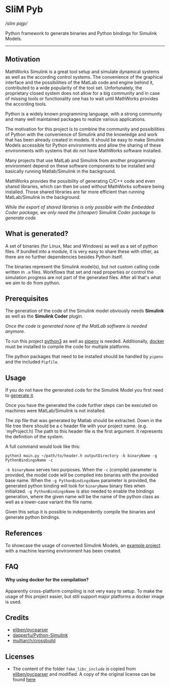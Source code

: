 # SliM Pyb
_/slím pa͜ip/_

Python framework to generate binaries and Python bindings for Simulink Models.
___

## Motivation
MathWorks Simulink is a great tool setup and simulate dynamical systems as well as the according control systems. The convenience of the graphical interface and the possibilities of the MatLab code and engine behind it, contributed to a wide popularity of the tool set.
Unfortunately, the proprietary closed system does not allow for a big community and in case of missing tools or functionality one has to wait until MathWorks provides the according tools.

Python is a widely known programming language, with a strong community and many well maintained packages to realize various applications. 

The motivation for this project is to combine the community and possibilities of Python with the convenience of Simulink and the knowledge and work that has been already created in models.
It should be easy to make Simulink Models accessible for Python environments and allow the sharing of these environments with systems that do not have MathWorks software installed.

Many projects that use MatLab and Simulink from another programming environment depend on these software components to be installed and basically running Matlab/Simulink in the background. 

MathWorks provides the possibility of generating C/C++ code and even shared libraries, which can then be used without MathWorks software being installed.
Those shared libraries are far more efficient than running MatLab/Simulink in the background.

_While the export of shared libraries is only possible with the Embedded Coder package, we only need the (cheaper) Simulink Coder package to generate code._

## What is generated?

A set of binaries (for Linux, Mac and Windows) as well as a set of python files. If bundled into a module, it is very easy to
share these with other, as there are no further dependencies besides Python itself.

The binaries represent the Simulink model(s), but not custom calling code written in `.m` files. Workflows that set and read properties
or control the simulation progress are not part of the generated files. After all that's what we aim to do from python. 

## Prerequisites

The generation of the code of the Simulink model obviously needs **Simulink** as well as the **Simulink Coder** plugin.

_Once the code is generated none of the MatLab software is needed anymore._

To run this project [python3](https://www.python.org/downloads/) as well as [pipenv](https://pypi.org/project/pipenv/) is needed. Additionally, [docker](https://docs.docker.com/get-docker/) must be installed to compile the code for multiple platforms.

The python packages that need to be installed should be handled by `pipenv` and the included `Pipfile`.

## Usage

If you do not have the generated code for the Simulink Model you first need to [generate it](ExportSimulinkModel.md).

Once you have the generated the code further steps can be executed on machines were MatLab/Simulink is not installed.

The zip file that was generated by Matlab should be extracted. 
Down in the file tree there should be a c header file with your project name. (e.g. `myProject.h)
The path to this header file is the first argument. It represents the definition of the system.

A full command would look like this:
```
python3 main.py ~/path/to/header.h outputDirectory -b binaryName -g PythonBindingsName -c
```

`-b binaryName` serves two purposes. When the `-c` (compile) parameter is provided, the model code will be compiled into binaries
with the provided base name. When the `-g PythonBindingsName` parameter is provided, the generated python binding will look for `binaryName` binary
files when initialized.
`-g PythonBindingsName` is also needed to enable the bindings generation, where the given name will be the name of the python class as well as a lower-case variant the file name.

Given this setup it is possible to independently compile the binaries and generate python bindings.

## References

To showcase the usage of converted Simulink Models, an [example project](https://github.com/matamegger/reinforced-pid-parameter) with a machine learning environment has been created.

## FAQ

#### Why using docker for the compilation?
Apparently cross-platform compiling is not very easy to setup.
To make the usage of this project easier, but still support major platforms a docker image is used.

## Credits
- [eliben/pycparser](https://github.com/eliben/pycparser)
- [dapperfu/Python-Simulink](https://github.com/dapperfu/Python-Simulink)
- [multiarch/crossbuild](https://github.com/multiarch/crossbuild)

## Licenses
- The content of the folder `fake_libc_include` is copied from [eliben/pycparser](https://github.com/eliben/pycparser) and modified. A copy of the original license can be found [here](licenses/PYCPARSER)
